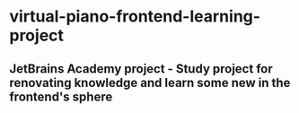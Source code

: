 # virtual-piano-frontend-learning-project
## JetBrains Academy project - Study project for renovating knowledge and learn some new in the frontend's sphere
